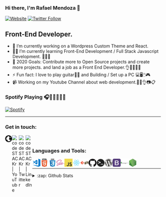 ### Hi there, I'm Rafael Mendoza 👋

[![Website](https://img.shields.io/badge/rafaelmendoza-UP-brightgreen)](https://rcode321.github.io/rafaelmendozasite/)
[![Twitter Follow](https://img.shields.io/twitter/follow/RafaelM77744594?color=1DA1F2&logo=twitter&style=label=Follow%20%40%20Rafael%20Mendoza&style=for-the-badge)](https://twitter.com/RafaelM77744594)

## Front-End Developer.

- 🔭 I’m currently working on a Wordpress Custom Theme and React.
- 🌱💡 I’m currently learning Front-End Development / Full Stack Javascript Development. 🥰😎🧑‍
- 🥅 2020 Goals: Contribute more to Open Source projects and create more projects. and land a job as a Front End Developer.👌🤟🧑‍💻😸
- ⚡ Fun fact: I love to play guitar🎸🎶 and Building / Set up a PC 💻🖥️🖱️🎮️
- 📹 Working on my Youtube Channel about web development.👨‍🏫👌📷️📋️

### Spotify Playing 🎧🎵🎶🎼🎸🥁

[![Spotify](https://novatorem-two-inky.vercel.app/api/spotify)](https://open.spotify.com/user/rafaelmendoza381)

---

### Get in touch:

[<img align="left" alt="codeSTACKr.com" width="22px" src="https://raw.githubusercontent.com/iconic/open-iconic/master/svg/globe.svg" />](https://rcode321.github.io/rafaelmendozasite/)
[<img align="left" alt="codeSTACKr | YouTube" width="22px" src="https://cdn.jsdelivr.net/npm/simple-icons@v3/icons/youtube.svg" />](https://www.youtube.com/channel/UCAoMyjVjecE64M_yaAcM1ww?view_as=subscriber)
[<img align="left" alt="codeSTACKr | Twitter" width="22px" src="https://cdn.jsdelivr.net/npm/simple-icons@v3/icons/twitter.svg" />](https://twitter.com/RafaelM77744594)
[<img align="left" alt="codeSTACKr | LinkedIn" width="22px" src="https://cdn.jsdelivr.net/npm/simple-icons@v3/icons/linkedin.svg" />](https://www.linkedin.com/in/rafael-mendoza-51467b193/)

<br />

### Languages and Tools:

<img align="left" alt="Visual Studio Code" width="26px" src="https://raw.githubusercontent.com/github/explore/80688e429a7d4ef2fca1e82350fe8e3517d3494d/topics/visual-studio-code/visual-studio-code.png" /> 
<img align="left" alt="HTML5" width="26px" src="https://raw.githubusercontent.com/github/explore/80688e429a7d4ef2fca1e82350fe8e3517d3494d/topics/html/html.png" />
<img align="left" alt="CSS3" width="26px" src="https://raw.githubusercontent.com/github/explore/80688e429a7d4ef2fca1e82350fe8e3517d3494d/topics/css/css.png" />
<img align="left" alt="Sass" width="26px" src="https://raw.githubusercontent.com/github/explore/80688e429a7d4ef2fca1e82350fe8e3517d3494d/topics/sass/sass.png" />
<img align="left" alt="JavaScript" width="26px" src="https://raw.githubusercontent.com/github/explore/80688e429a7d4ef2fca1e82350fe8e3517d3494d/topics/javascript/javascript.png" />  
<img align="left" alt="React" width="26px" src="https://raw.githubusercontent.com/github/explore/80688e429a7d4ef2fca1e82350fe8e3517d3494d/topics/react/react.png" />
<img align="left" alt="Git" width="26px" src="https://raw.githubusercontent.com/github/explore/80688e429a7d4ef2fca1e82350fe8e3517d3494d/topics/git/git.png" />
<img align="left" alt="GitHub" width="26px" src="https://raw.githubusercontent.com/github/explore/78df643247d429f6cc873026c0622819ad797942/topics/github/github.png" />
<img align="left" alt="Terminal" width="26px"  src="https://raw.githubusercontent.com/github/explore/80688e429a7d4ef2fca1e82350fe8e3517d3494d/topics/terminal/terminal.png" />
<img align="left" alt="Terminal" width="26px"  src="https://raw.githubusercontent.com/github/explore/80688e429a7d4ef2fca1e82350fe8e3517d3494d/topics/wordpress/wordpress.png" />
<img align="left" alt="Terminal" width="26px" src="https://raw.githubusercontent.com/github/explore/80688e429a7d4ef2fca1e82350fe8e3517d3494d/topics/bootstrap/bootstrap.png" />
<img align="left" alt="Terminal" width="26px" src="https://raw.githubusercontent.com/github/explore/80688e429a7d4ef2fca1e82350fe8e3517d3494d/topics/mongodb/mongodb.png" />
<img align="left"  alt="Terminal" width="26px" src="https://raw.githubusercontent.com/github/explore/80688e429a7d4ef2fca1e82350fe8e3517d3494d/topics/nodejs/nodejs.png" />
<br />

---

<details>
  <summary>:zap: Github Stats</summary>

<img align="left" alt="Github Stats" src="https://github-readme-stats-topaz-zeta.vercel.app/api?username=rcode321&show_icons=true&hide_border=true" />

</details>
